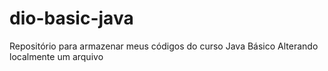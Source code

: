 # dio-basic-java
Repositório para armazenar meus códigos do curso Java Básico
Alterando localmente um arquivo
